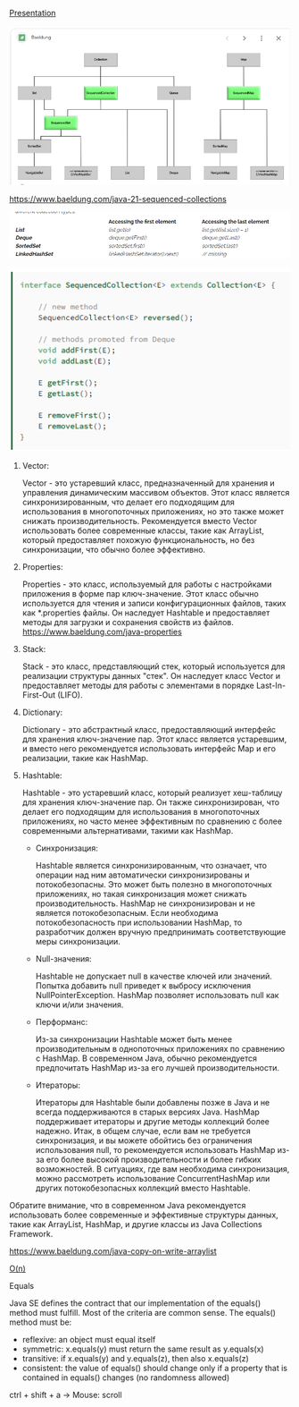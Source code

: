[Presentation](presentation1.pptx)

![img.png](img.png)

https://www.baeldung.com/java-21-sequenced-collections

![Motivation](img_1.png)

![img_2.png](img_2.png)

1) Vector:

    Vector - это устаревший класс, предназначенный для хранения и управления динамическим массивом объектов.
    Этот класс является синхронизированным, что делает его подходящим для использования в многопоточных приложениях, 
    но это также может снижать производительность.
    Рекомендуется вместо Vector использовать более современные классы, такие как ArrayList, 
    который предоставляет похожую функциональность, но без синхронизации, что обычно более эффективно.

2) Properties:

    Properties - это класс, используемый для работы с настройками приложения в форме пар ключ-значение. 
    Этот класс обычно используется для чтения и записи конфигурационных файлов, таких как *.properties файлы.
    Он наследует Hashtable и предоставляет методы для загрузки и сохранения свойств из файлов.
   https://www.baeldung.com/java-properties

3) Stack:

    Stack - это класс, представляющий стек, который используется для реализации структуры данных "стек".
    Он наследует класс Vector и предоставляет методы для работы с элементами в порядке Last-In-First-Out (LIFO).

4) Dictionary:

    Dictionary - это абстрактный класс, предоставляющий интерфейс для хранения ключ-значение пар.
    Этот класс является устаревшим, и вместо него рекомендуется использовать интерфейс Map и его реализации, такие как HashMap.

5) Hashtable:

    Hashtable - это устаревший класс, который реализует хеш-таблицу для хранения ключ-значение пар.
    Он также синхронизирован, что делает его подходящим для использования в многопоточных приложениях, 
    но часто менее эффективным по сравнению с более современными альтернативами, такими как HashMap.
   
    - Синхронизация:

       Hashtable является синхронизированным, что означает, что операции над ним автоматически синхронизированы и потокобезопасны. 
       Это может быть полезно в многопоточных приложениях, но такая синхронизация может снижать производительность.
       HashMap не синхронизирован и не является потокобезопасным. Если необходима потокобезопасность при использовании HashMap, 
       то разработчик должен вручную предпринимать соответствующие меры синхронизации.
   
    - Null-значения:

       Hashtable не допускает null в качестве ключей или значений. Попытка добавить null приведет к выбросу исключения NullPointerException.
       HashMap позволяет использовать null как ключи и/или значения.
    
    - Перформанс:

       Из-за синхронизации Hashtable может быть менее производительным в однопоточных приложениях по сравнению с HashMap. 
       В современном Java, обычно рекомендуется предпочитать HashMap из-за его лучшей производительности.
    
    - Итераторы:

       Итераторы для Hashtable были добавлены позже в Java и не всегда поддерживаются в старых версиях Java.
       HashMap поддерживает итераторы и другие методы коллекций более надежно.
       Итак, в общем случае, если вам не требуется синхронизация, и вы можете обойтись без ограничения использования null, 
       то рекомендуется использовать HashMap из-за его более высокой производительности и более гибких возможностей. 
       В ситуациях, где вам необходима синхронизация, можно рассмотреть использование ConcurrentHashMap 
       или других потокобезопасных коллекций вместо Hashtable.


Обратите внимание, что в современном Java рекомендуется использовать более современные и эффективные структуры данных, 
такие как ArrayList, HashMap, и другие классы из Java Collections Framework.

https://www.baeldung.com/java-copy-on-write-arraylist

[O(n)](O_n.docx)

Equals

Java SE defines the contract that our implementation of the equals() method must fulfill. 
Most of the criteria are common sense. The equals() method must be:

- reflexive: an object must equal itself
- symmetric: x.equals(y) must return the same result as y.equals(x)
- transitive: if x.equals(y) and y.equals(z), then also x.equals(z)
- consistent: the value of equals() should change only if a property that is contained in equals() changes (no randomness allowed)


ctrl + shift + a -> Mouse: scroll